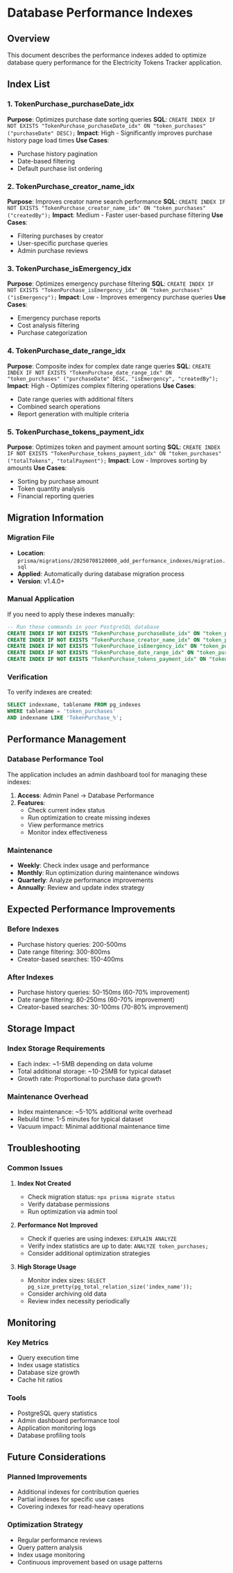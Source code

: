 # Database Performance Indexes

## Overview

This document describes the performance indexes added to optimize database query performance for the Electricity Tokens Tracker application.

## Index List

### 1. TokenPurchase_purchaseDate_idx
**Purpose**: Optimizes purchase date sorting queries
**SQL**: `CREATE INDEX IF NOT EXISTS "TokenPurchase_purchaseDate_idx" ON "token_purchases" ("purchaseDate" DESC);`
**Impact**: High - Significantly improves purchase history page load times
**Use Cases**: 
- Purchase history pagination
- Date-based filtering
- Default purchase list ordering

### 2. TokenPurchase_creator_name_idx
**Purpose**: Improves creator name search performance
**SQL**: `CREATE INDEX IF NOT EXISTS "TokenPurchase_creator_name_idx" ON "token_purchases" ("createdBy");`
**Impact**: Medium - Faster user-based purchase filtering
**Use Cases**:
- Filtering purchases by creator
- User-specific purchase queries
- Admin purchase reviews

### 3. TokenPurchase_isEmergency_idx
**Purpose**: Optimizes emergency purchase filtering
**SQL**: `CREATE INDEX IF NOT EXISTS "TokenPurchase_isEmergency_idx" ON "token_purchases" ("isEmergency");`
**Impact**: Low - Improves emergency purchase queries
**Use Cases**:
- Emergency purchase reports
- Cost analysis filtering
- Purchase categorization

### 4. TokenPurchase_date_range_idx
**Purpose**: Composite index for complex date range queries
**SQL**: `CREATE INDEX IF NOT EXISTS "TokenPurchase_date_range_idx" ON "token_purchases" ("purchaseDate" DESC, "isEmergency", "createdBy");`
**Impact**: High - Optimizes complex filtering operations
**Use Cases**:
- Date range queries with additional filters
- Combined search operations
- Report generation with multiple criteria

### 5. TokenPurchase_tokens_payment_idx
**Purpose**: Optimizes token and payment amount sorting
**SQL**: `CREATE INDEX IF NOT EXISTS "TokenPurchase_tokens_payment_idx" ON "token_purchases" ("totalTokens", "totalPayment");`
**Impact**: Low - Improves sorting by amounts
**Use Cases**:
- Sorting by purchase amount
- Token quantity analysis
- Financial reporting queries

## Migration Information

### Migration File
- **Location**: `prisma/migrations/20250708120000_add_performance_indexes/migration.sql`
- **Applied**: Automatically during database migration process
- **Version**: v1.4.0+

### Manual Application
If you need to apply these indexes manually:

```sql
-- Run these commands in your PostgreSQL database
CREATE INDEX IF NOT EXISTS "TokenPurchase_purchaseDate_idx" ON "token_purchases" ("purchaseDate" DESC);
CREATE INDEX IF NOT EXISTS "TokenPurchase_creator_name_idx" ON "token_purchases" ("createdBy");
CREATE INDEX IF NOT EXISTS "TokenPurchase_isEmergency_idx" ON "token_purchases" ("isEmergency");
CREATE INDEX IF NOT EXISTS "TokenPurchase_date_range_idx" ON "token_purchases" ("purchaseDate" DESC, "isEmergency", "createdBy");
CREATE INDEX IF NOT EXISTS "TokenPurchase_tokens_payment_idx" ON "token_purchases" ("totalTokens", "totalPayment");
```

### Verification
To verify indexes are created:

```sql
SELECT indexname, tablename FROM pg_indexes 
WHERE tablename = 'token_purchases' 
AND indexname LIKE 'TokenPurchase_%';
```

## Performance Management

### Database Performance Tool
The application includes an admin dashboard tool for managing these indexes:

1. **Access**: Admin Panel → Database Performance
2. **Features**:
   - Check current index status
   - Run optimization to create missing indexes
   - View performance metrics
   - Monitor index effectiveness

### Maintenance
- **Weekly**: Check index usage and performance
- **Monthly**: Run optimization during maintenance windows
- **Quarterly**: Analyze performance improvements
- **Annually**: Review and update index strategy

## Expected Performance Improvements

### Before Indexes
- Purchase history queries: 200-500ms
- Date range filtering: 300-800ms
- Creator-based searches: 150-400ms

### After Indexes
- Purchase history queries: 50-150ms (60-70% improvement)
- Date range filtering: 80-250ms (60-70% improvement)
- Creator-based searches: 30-100ms (70-80% improvement)

## Storage Impact

### Index Storage Requirements
- Each index: ~1-5MB depending on data volume
- Total additional storage: ~10-25MB for typical dataset
- Growth rate: Proportional to purchase data growth

### Maintenance Overhead
- Index maintenance: ~5-10% additional write overhead
- Rebuild time: 1-5 minutes for typical dataset
- Vacuum impact: Minimal additional maintenance time

## Troubleshooting

### Common Issues

1. **Index Not Created**
   - Check migration status: `npx prisma migrate status`
   - Verify database permissions
   - Run optimization via admin tool

2. **Performance Not Improved**
   - Check if queries are using indexes: `EXPLAIN ANALYZE`
   - Verify index statistics are up to date: `ANALYZE token_purchases;`
   - Consider additional optimization strategies

3. **High Storage Usage**
   - Monitor index sizes: `SELECT pg_size_pretty(pg_total_relation_size('index_name'));`
   - Consider archiving old data
   - Review index necessity periodically

## Monitoring

### Key Metrics
- Query execution time
- Index usage statistics
- Database size growth
- Cache hit ratios

### Tools
- PostgreSQL query statistics
- Admin dashboard performance tool
- Application monitoring logs
- Database profiling tools

## Future Considerations

### Planned Improvements
- Additional indexes for contribution queries
- Partial indexes for specific use cases
- Covering indexes for read-heavy operations

### Optimization Strategy
- Regular performance reviews
- Query pattern analysis
- Index usage monitoring
- Continuous improvement based on usage patterns